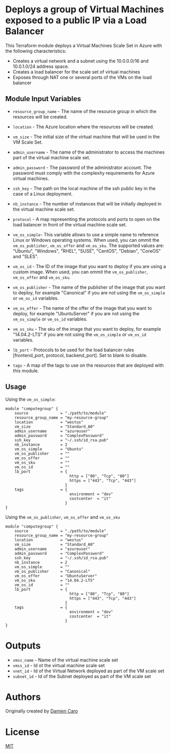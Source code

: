 Deploys a group of Virtual Machines exposed to a public IP via a Load Balancer
==============================================================================

This Terraform module deploys a Virtual Machines Scale Set in Azure with the following characteristics: 

- Creates a virtual network and a subnet using the 10.0.0.0/16 and 10.0.1.0/24 address space.
- Creates a load balancer for the scale set of virtual machines
- Exposes through NAT one or several ports of the VMs on the load balancer

Module Input Variables 
----------------------

- `resource_group_name` - The name of the resource group in which the resources will be created.
- `location` - The Azure location where the resources will be created.
- `vm_size` - The initial size of the virtual machine that will be used in the VM Scale Set.
- `admin_username` - The name of the administrator to access the machines part of the virtual machine scale set. 
- `admin_password` - The password of the administrator account. The password must comply with the complexity requirements for Azure virtual machines.
- `ssh_key` - The path on the local machine of the ssh public key in the case of a Linux deployment.  
- `nb_instance` - The number of instances that will be initially deployed in the virtual machine scale set.
- `protocol` - A map representing the protocols and ports to open on the load balancer in front of the virtual machine scale set.
- `vm_os_simple`- This variable allows to use a simple name to reference Linux or Windows operating systems. When used, you can ommit the `vm_os_publisher`, `vm_os_offer` and `vm_os_sku`. The supported values are: "Ubuntu", "Windows", "RHEL", "SUSE", "CentOS", "Debian", "CoreOS" and "SLES".
- `vm_os_id` - The ID of the image that you want to deploy if you are using a custom image. When used, you can ommit the `vm_os_publisher`, `vm_os_offer` and `vm_os_sku`. 

- `vm_os_publisher` - The name of the publisher of the image that you want to deploy, for example "Canonical" if you are not using the `vm_os_simple` or `vm_os_id` variables. 
- `vm_os_offer` - The name of the offer of the image that you want to deploy, for example "UbuntuServer" if you are not using the `vm_os_simple` or `vm_os_id` variables. 
- `vm_os_sku` - The sku of the image that you want to deploy, for example "14.04.2-LTS" if you are not using the `vm_os_simple` or `vm_os_id` variables. 

- `lb_port` - Protocols to be used for the load balancer rules [frontend_port, protocol, backend_port]. Set to blank to disable.
- `tags` - A map of the tags to use on the resources that are deployed with this module.

Usage
-----

Using the `vm_os_simple`: 

```hcl 
module "computegroup" { 
    source              = "./path/to/module"
    resource_group_name = "my-resource-group"
    location            = "westus"
    vm_size             = "Standard_A0"
    admin_username      = "azureuser"
    admin_password      = "ComplexPassword"
    ssh_key             = "~/.ssh/id_rsa.pub"
    nb_instance         = 2
    vm_os_simple        = "Ubuntu"
    vm_os_publisher     = ""
    vm_os_offer         = ""
    vm_os_sku           = ""
    vm_os_id            = ""
    lb_port             = { 
                            http = ["80", "Tcp", "80"]
                            https = ["443", "Tcp", "443"]
                          }
    tags                = {
                            environment = "dev"
                            costcenter  = "it"
                          }
}

```

Using the `vm_os_publisher`, `vm_os_offer` and `vm_os_sku` 

```hcl 
module "computegroup" { 
    source              = "./path/to/module"
    resource_group_name = "my-resource-group"
    location            = "westus"
    vm_size             = "Standard_A0"
    admin_username      = "azureuser"
    admin_password      = "ComplexPassword"
    ssh_key             = "~/.ssh/id_rsa.pub"
    nb_instance         = 2
    vm_os_simple        = ""
    vm_os_publisher     = "Canonical"
    vm_os_offer         = "UbuntuServer"
    vm_os_sku           = "14.04.2-LTS"
    vm_os_id            = ""
    lb_port             = { 
                            http = ["80", "Tcp", "80"]
                            https = ["443", "Tcp", "443"]
                          }
    tags                = {
                            environment = "dev"
                            costcenter  = "it"
                          }
}

```


Outputs
=======

- `vmss_name` - Name of the virtual machine scale set
- `vmss_id` - Id ot the virtual machine scale set
- `vnet_id` - Id of the Virtual Network deployed as part of the VM scale set
- `subnet_id` - Id of the Subnet deployed as part of the VM scale set

Authors
=======
Originally created by [Damien Caro](http://github.com/dcaro)

License
=======

[MIT](LICENSE)
